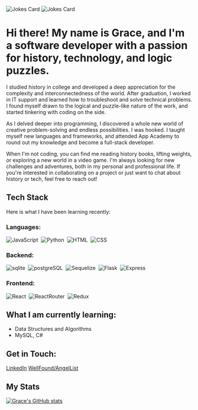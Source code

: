 ![Jokes Card](https://readme-jokes.vercel.app/api?hideBorder&theme=gotham)
![Jokes Card](https://readme-jokes.vercel.app/api?hideBorder&theme=solidBlue)

# Hi there! My name is Grace, and I'm a software developer with a passion for history, technology, and logic puzzles.

I studied history in college and developed a deep appreciation for the complexity and interconnectedness of the world. After graduation, I worked in IT support and learned how to troubleshoot and solve technical problems. I found myself drawn to the logical and puzzle-like nature of the work, and started tinkering with coding on the side.

As I delved deeper into programming, I discovered a whole new world of creative problem-solving and endless possibilities. I was hooked. I taught myself new languages and frameworks, and attended App Academy to round out my knowledge and become a full-stack developer.

When I'm not coding, you can find me reading history books, lifting weights, or exploring a new world in a video game. I'm always looking for new challenges and adventures, both in my personal and professional life. If you're interested in collaborating on a project or just want to chat about history or tech, feel free to reach out!


## Tech Stack

Here is what I have been learning recently:

### Languages:

<div>
  <img src="https://img.shields.io/badge/JavaScript-323330?style=for-the-badge&logo=javascript&logoColor=F7DF1E" title="JavaScript" alt="JavaScript" />&nbsp;
  <img src="https://img.shields.io/badge/Python-FFD43B?style=for-the-badge&logo=python&logoColor=blue" title="Python" alt="Python"/>&nbsp;
   <img src="https://img.shields.io/badge/HTML5-E34F26?style=for-the-badge&logo=html5&logoColor=white" title="HTML5" alt="HTML"/>&nbsp;
   <img src="https://img.shields.io/badge/CSS3-1572B6?style=for-the-badge&logo=css3&logoColor=white"  title="CSS3" alt="CSS"/>&nbsp;
</div>

### Backend:

<div>
  <img src="https://img.shields.io/badge/SQLite-07405E?style=for-the-badge&logo=sqlite&logoColor=white" title="sqlite" alt="sqlite"/>&nbsp;
  <img src="https://img.shields.io/badge/PostgreSQL-316192?style=for-the-badge&logo=postgresql&logoColor=white" title="postgreSQL" alt="postgreSQL"/>&nbsp;
  <img src="https://img.shields.io/badge/Sequelize-52B0E7?style=for-the-badge&logo=Sequelize&logoColor=white" title="Sequelize" alt="Sequelize" />&nbsp;
  <img src="https://img.shields.io/badge/Flask-000000?style=for-the-badge&logo=flask&logoColor=white" title="Flask" alt="Flask" />&nbsp;
  <img src="https://img.shields.io/badge/Express.js-000000?style=for-the-badge&logo=express&logoColor=white" title="Express" alt="Express" />&nbsp;
</div>

### Frontend:

<div>
  <img src="https://img.shields.io/badge/React-20232A?style=for-the-badge&logo=react&logoColor=61DAFBL" title="React" alt="React" />&nbsp;
  <img src="https://img.shields.io/badge/React_Router-CA4245?style=for-the-badge&logo=react-router&logoColor=white" title="ReactRouter" alt="ReactRouter" />&nbsp;
  <img src="https://img.shields.io/badge/Redux-593D88?style=for-the-badge&logo=redux&logoColor=white" title="Redux" alt="Redux" />&nbsp;
</div>

## What I am currently learning:
- Data Structures and Algorithms
- MySQL, C#


## Get in Touch:
[LinkedIn](https://www.linkedin.com/in/gracescizma/)
[WellFound/AngelList](https://wellfound.com/u/grace-cizma)


## My Stats
[![Grace's GitHub stats](https://github-readme-stats.vercel.app/api?username=gracecizma&theme=transparent)](https://github.com/gracecizma/github-readme-stats)
